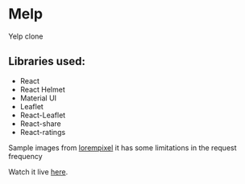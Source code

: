 # Melp

Yelp clone

## Libraries used:

- React
- React Helmet
- Material UI
- Leaflet
- React-Leaflet
- React-share
- React-ratings

Sample images from [lorempixel](http://lorempixel.com/) it has some limitations in the request frequency

Watch it live [here](https://ecruzolivera.github.io/melp-website/).
